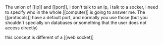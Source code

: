 The union of [[ip]] and [[port]], i don't talk to an Ip, i talk to a socker, i need to specify who in the whole [[computer]] is going to answer me. The [[protocols]] have a default port, and normally you use those (but you shouldn't specially on databases or something that the user does not access directly)

this concept is different of a [[web socket]]
